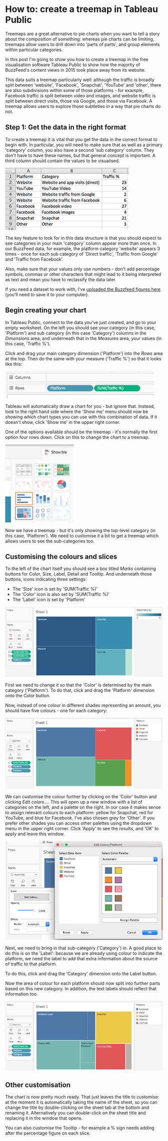 # How to: create a treemap in Tableau Public

Treemaps are a great alternative to pie charts when you want to tell a story about the composition of something: whereas pie charts can be limiting, treemaps allow users to drill down into 'parts of parts', and group elements within particular categories.

In this post I'm going to show you how to create a treemap in the free visualisation software Tableau Public to show how the majority of BuzzFeed's content views in 2015 took place away from its website. 

This data suits a treemap particularly well: although the traffic is broadly split between 'website', 'Facebook', 'Snapchat', 'YouTube' and 'other', there are also subdivisions within some of those platforms - for example, Facebook traffic is split between video and images, and website traffic is split between direct visits, those via Google, and those via Facebook. A treemap allows users to explore those subtleties in a way that pie charts do not.

## Step 1: Get the data in the right format

To create a treemap it is vital that you get the data in the correct format to begin with. In particular, you will need to make sure that as well as a primary 'category' column, you also have a second 'sub category' column. They don't have to have these names, but that general concept is important. A third column should contain the values to be visualised.

![](https://raw.githubusercontent.com/paulbradshaw/MED7126/master/tableau/treemapdataformat.png)

The key feature to look for in this data structure is that you should expect to see categories in your main 'category' column appear more than once. In our BuzzFeed data, for example, the platform category 'website' appears 3 times - once for each sub category of 'Direct traffic', 'Traffic from Google' and 'Traffic from Facebook'.

Also, make sure that your values only use numbers - don't add percentage symbols, commas or other characters that might lead to it being interpreted as text and mean you have to reclassify the data later.

If you need a dataset to work with, I've [uploaded the Buzzfeed figures here](https://raw.githubusercontent.com/paulbradshaw/MED7126/master/tableau/buzzfeedTreemap.csv) (you'll need to save it to your computer). 

## Begin creating your chart

In Tableau Public, connect to the data you've just created, and go to your empty worksheet. On the left you should see your category (in this case, 'Platform') and sub category (in this case 'Category') columns in the *Dimensions* area; and underneath that in the *Measures* area, your values (in this case, 'Traffic %').

Click and drag your main category dimension ('Platform') into the *Rows* area at the top. Then do the same with your measure ('Traffic %') so that it looks like this:

![](https://raw.githubusercontent.com/paulbradshaw/MED7126/master/tableau/treemaprows.png)

Tableau will automatically draw a chart for you - but ignore that. Instead, look to the right hand side where the 'Show me' menu should now be showing which chart types you can use with this combination of data. If it doesn't show, click 'Show me' in the upper right corner.

One of the options available should be the treemap - it's normally the first option four rows down. Click on this to change the chart to a treemap.

![](https://raw.githubusercontent.com/paulbradshaw/MED7126/master/tableau/treemapshowme.png)

Now we have a treemap - but it's only showing the top-level category (in this case, 'Platform'). We need to customise it a bit to get a treemap which allows users to see the sub-categories too.

## Customising the colours and slices

To the left of the chart itself you should see a box titled *Marks* containing buttons for Color, Size, Label, Detail and Tooltip. And underneath those buttons, icons indicating three settings: 

* The 'Size' icon is set by 'SUM(Traffic %)'
* The 'Color' icon is also set by 'SUM(Traffic %)'
* The 'Label' icon is set by 'Platform'

![](https://raw.githubusercontent.com/paulbradshaw/MED7126/master/tableau/treemapv1.png)

First we need to change it so that the 'Color' is determined by the main category ('Platform'). To do that, click and drag the 'Platform' dimension onto the Color button.

Now, instead of one colour in different shades representing an amount, you should have five colours - one for each category:

![](https://raw.githubusercontent.com/paulbradshaw/MED7126/master/tableau/treemapv2.png)

We can customise the colour further by clicking on the 'Color' button and clicking *Edit colors...*. This will open up a new window with a list of categories on the left, and a palette on the right. In our case it makes sense to assign relevant colours to each platform: yellow for Snapchat, red for YouTube, and blue for Facebook. I've also chosen grey for 'Other'. If you prefer other shades you can access other palettes using the dropdown menu in the upper right corner. Click 'Apply' to see the results, and 'OK' to apply and leave this window.

![](https://raw.githubusercontent.com/paulbradshaw/MED7126/master/tableau/editcolors.png)

Next, we need to bring in that sub-category ('Category') in. A good place to do this is on the 'Label': because we are already using colour to indicate the platform, we need the label to add that extra information about the source of traffic to that platform.

To do this, click and drag the 'Category' dimension onto the Label button.

Now the area of colour for each platform should now split into further parts based on this new category. In addition, the text labels should reflect that information too.

![](https://raw.githubusercontent.com/paulbradshaw/MED7126/master/tableau/treemapv3.png)

## Other customisation

The chart is now pretty much ready. That just leaves the title to customise: at the moment it is automatically taking the name of the sheet, so you can change the title by double-clicking on the sheet tab at the bottom and renaming it. Alternatively you can double-click on the sheet title and replacing it in the window that opens.

You can also customise the Tooltip - for example a % sign needs adding after the percentage figure on each slice. 


